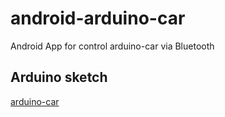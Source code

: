 # android-arduino-car

Android App for control arduino-car via Bluetooth

## Arduino sketch

[arduino-car](https://github.com/qbbr/arduino-car)
